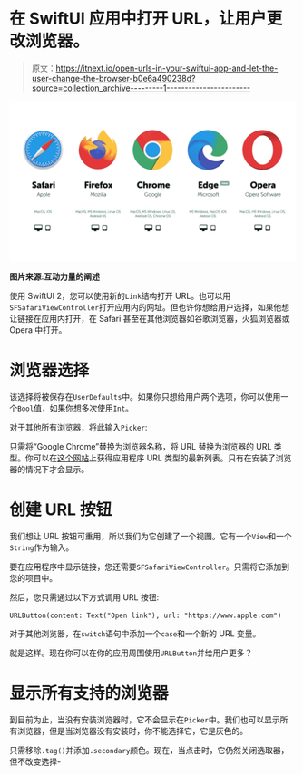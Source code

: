 # 在 SwiftUI 应用中打开 URL，让用户更改浏览器。

> 原文：<https://itnext.io/open-urls-in-your-swiftui-app-and-let-the-user-change-the-browser-b0e6a490238d?source=collection_archive---------1----------------------->

![](img/6462f181bee3dc32ee376ae4fff26b3a.png)

**图片来源:互动力量的阐述**

使用 SwiftUI 2，您可以使用新的`Link`结构打开 URL。也可以用`SFSafariViewController`打开应用内的网址。但也许你想给用户选择，如果他想让链接在应用内打开，在 Safari 甚至在其他浏览器如谷歌浏览器，火狐浏览器或 Opera 中打开。

# 浏览器选择

该选择将被保存在`UserDefaults`中。如果你只想给用户两个选项，你可以使用一个`Bool`值，如果你想多次使用`Int`。

对于其他所有浏览器，将此输入`Picker`:

只需将“Google Chrome”替换为浏览器名称，将 URL 替换为浏览器的 URL 类型。你可以在[这个网站](https://ios.gadgethacks.com/news/always-updated-list-ios-app-url-scheme-names-0184033/)上获得应用程序 URL 类型的最新列表。只有在安装了浏览器的情况下才会显示。

# 创建 URL 按钮

我们想让 URL 按钮可重用，所以我们为它创建了一个视图。它有一个`View`和一个`String`作为输入。

要在应用程序中显示链接，您还需要`SFSafariViewController`。只需将它添加到您的项目中。

然后，您只需通过以下方式调用 URL 按钮:

```
URLButton(content: Text("Open link"), url: "https://www.apple.com")
```

对于其他浏览器，在`switch`语句中添加一个`case`和一个新的 URL 变量。

就是这样。现在你可以在你的应用周围使用`URLButton`并给用户更多？

# 显示所有支持的浏览器

到目前为止，当没有安装浏览器时，它不会显示在`Picker`中。我们也可以显示所有浏览器，但是当浏览器没有安装时，你不能选择它，它是灰色的。

只需移除`.tag()`并添加`.secondary`颜色。现在，当点击时，它仍然关闭选取器，但不改变选择-